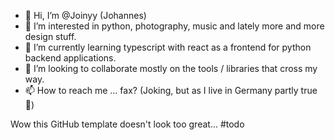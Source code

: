 - 👋 Hi, I’m @Joinyy (Johannes)
- 👀 I’m interested in python, photography, music and lately more and more design stuff.
- 🌱 I’m currently learning typescript with react as a frontend for python backend applications.
- 💞️ I’m looking to collaborate mostly on the tools / libraries that cross my way.
- 📫 How to reach me ... fax? (Joking, but as I live in Germany partly true 📠)

Wow this GitHub template doesn't look too great... #todo

<!---
Joinyy/Joinyy is a ✨ special ✨ repository because its `README.md` (this file) appears on your GitHub profile.
You can click the Preview link to take a look at your changes.
--->
